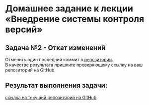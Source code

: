 # Домашнее задание к лекции «Внедрение системы контроля версий»

## Задача №2 - Откат изменений

Отменить один последний коммит в [репозитории](https://github.com/netology-code/git-homeworks-neuro).  
В качестве результата пришлите проверяющему ссылку на ваш репозиторий на GitHub.

## Результат выполнения задачи:

[ссылка на текущий репозиторий на GitHub](https://github.com/Ekaterina-Isabel/git-homeworks-neuro)
